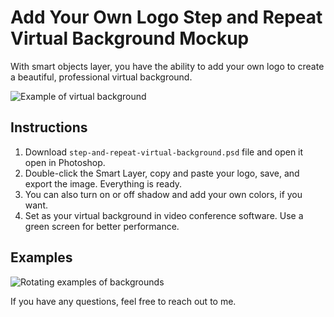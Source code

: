 # Add Your Own Logo Step and Repeat Virtual Background Mockup

With smart objects layer, you have the ability to add your own logo to create a beautiful, professional virtual background.

![Example of virtual background](https://github.com/teleject/step-and-repeat-virtual-background/raw/master/examples/01-color-shadow-full.png)


## Instructions

1. Download `step-and-repeat-virtual-background.psd` file and open it open in Photoshop.
2. Double-click the Smart Layer, copy and paste your logo, save, and export the image. Everything is ready.
3. You can also turn on or off shadow and add your own colors, if you want.
4. Set as your virtual background in video conference software. Use a green screen for better performance.

## Examples

![Rotating examples of backgrounds](https://github.com//teleject/step-and-repeat-virtual-background/raw/master/examples/examples.gif)


If you have any questions, feel free to reach out to me. 

